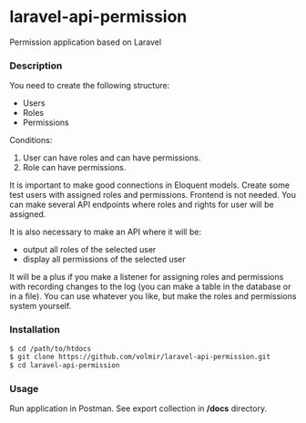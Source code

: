 # laravel-api-permission

Permission application based on Laravel

### Description

You need to create the following structure:
  - Users
  - Roles
  - Permissions

Conditions:
1) User can have roles and can have permissions.
2) Role can have permissions.

It is important to make good connections in Eloquent models.
Create some test users with assigned roles and permissions.
Frontend is not needed.
You can make several API endpoints where roles and rights for user will be assigned.

It is also necessary to make an API where it will be:
  - output all roles of the selected user
  - display all permissions of the selected user

It will be a plus if you make a listener for assigning roles and permissions with recording changes to the log (you can make a table in the database or in a file).
You can use whatever you like, but make the roles and permissions system yourself.

### Installation

```sh
$ cd /path/to/htdocs
$ git clone https://github.com/volmir/laravel-api-permission.git
$ cd laravel-api-permission
```

### Usage

Run application in Postman. 
See export collection in **/docs** directory.
